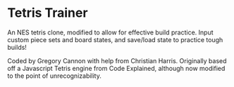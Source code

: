 # Tetris Trainer

An NES tetris clone, modified to allow for effective build practice. Input custom piece sets and board states, and save/load state to practice tough builds!

Coded by Gregory Cannon with help from Christian Harris. Originally based off a Javascript Tetris engine from Code Explained, although now modified to the point of unrecognizability.

